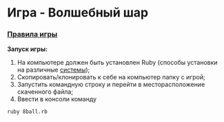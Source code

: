 # Игра - Волшебный шар
### [Правила игры][1]

**Запуск игры:**
1. На компьютере должен быть установлен Ruby (способы установки на различные [системы][2]);
2. Скопировать/клонировать к себе на компьютер папку с игрой;
3. Запустить командную строку и перейти в месторасположение скаченного файла;
4. Ввести в консоли команду
```
ruby 8ball.rb

```


[1]: https://ru.wikipedia.org/wiki/Magic_8_ball
[2]: https://www.ruby-lang.org/ru/documentation/installation/
